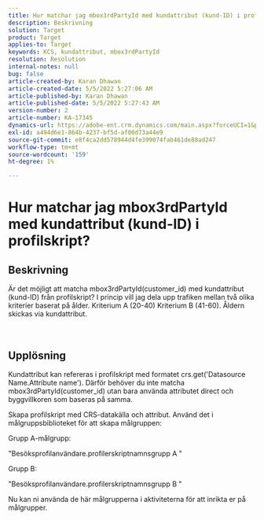 ```yaml
---
title: Hur matchar jag mbox3rdPartyId med kundattribut (kund-ID) i profilskript?
description: Beskrivning
solution: Target
product: Target
applies-to: Target
keywords: KCS, kundattribut, mbox3rdPartyId
resolution: Resolution
internal-notes: null
bug: false
article-created-by: Karan Dhawan
article-created-date: 5/5/2022 5:27:06 AM
article-published-by: Karan Dhawan
article-published-date: 5/5/2022 5:27:43 AM
version-number: 2
article-number: KA-17345
dynamics-url: https://adobe-ent.crm.dynamics.com/main.aspx?forceUCI=1&pagetype=entityrecord&etn=knowledgearticle&id=107c89fd-33cc-ec11-a7b5-6045bd00db25
exl-id: a494d6e1-864b-4237-bf5d-af00d73a44e9
source-git-commit: e8f4ca2dd578944d4fe399074fab461de88ad247
workflow-type: tm+mt
source-wordcount: '159'
ht-degree: 1%

---
```


# Hur matchar jag mbox3rdPartyId med kundattribut (kund-ID) i profilskript?

## Beskrivning

Är det möjligt att matcha mbox3rdPartyId(customer_id) med kundattribut (kund-ID) från profilskript? I princip vill jag dela upp trafiken mellan två olika kriterier baserat på ålder. Kriterium A (20-40) Kriterium B (41-60). Åldern skickas via kundattribut.<br><br><br>

## Upplösning


Kundattribut kan refereras i profilskript med formatet crs.get(&#39;Datasource Name.Attribute name&#39;). Därför behöver du inte matcha mbox3rdPartyId(customer_id) utan bara använda attributet direct och byggvillkoren som baseras på samma.

Skapa profilskript med CRS-datakälla och attribut. Använd det i målgruppsbiblioteket för att skapa målgruppen:

Grupp A-målgrupp:

&quot;Besöksprofilanvändare.profilerskriptnamnsgrupp A &quot;

Grupp B:

&quot;Besöksprofilanvändare.profilerskriptnamnsgrupp B &quot;

Nu kan ni använda de här målgrupperna i aktiviteterna för att inrikta er på målgrupper.
